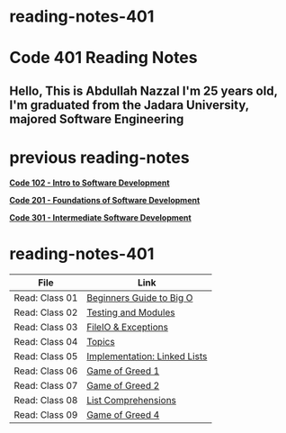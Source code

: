 # reading-notes-401

# Code 401 Reading Notes

## Hello, This is Abdullah Nazzal I'm 25 years old, I'm graduated from the Jadara University, majored Software Engineering 


# previous reading-notes
**[Code 102 - Intro to Software Development](https://abdullahnazzal.github.io/reading-notes/)**

**[Code 201 - Foundations of Software Development](https://abdullahnazzal.github.io/reading-notes-201/)**

**[Code 301 - Intermediate Software Development](https://abdullahnazzal.github.io/reading-notes-301d29/)** 

# reading-notes-401

| File      | Link |
| ----------- | ----------- |
| Read: Class 01  | [Beginners Guide to Big O](class-01.md)|
| Read: Class 02  | [Testing and Modules](class-02.md)|
| Read: Class 03  | [FileIO & Exceptions](class-03.md)|
| Read: Class 04  | [Topics](class-04.md)|
| Read: Class 05  | [Implementation: Linked Lists](class-05.md)|
| Read: Class 06  | [Game of Greed 1](class-06.md)|
| Read: Class 07  | [Game of Greed 2](class-07.md)|
| Read: Class 08  | [List Comprehensions](class-08.md)|
| Read: Class 09  | [Game of Greed 4](class-09.md)|


